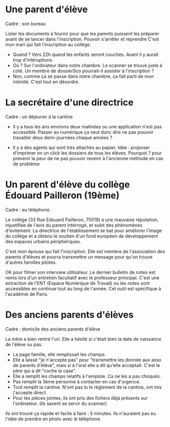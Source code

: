 # Une parent d'élève

Cadre : son bureau

Lister les documents à fournir pour que les parents puissent les préparer avant de se lancer dans l'inscription.
Pouvoir s'arrêter et reprendre
C'est mon mari qui fait l'inscription au collège.
- Quand ? Vers 22h quand les enfants seront couchés. Avant il y aurait trop d'intéruptions.
- Où ? Sur l'ordinateur dans notre chambre. Le scanner se trouve juste à coté.
Un membre de dossierSco pourrait-il assister à l'inscription ?
- Non, comme ça se passe dans notre chambre, ça fait parti de mon intimité. C'est tout en désordre.


# La secrétaire d'une directrice

Cadre : un déjeuner à la cantine

- Il y a tous les ans environs deux matinées ou une application n'est pas accessible. Passer au numérique ça veut donc dire ne pas pouvoir travailler deux demi-journées chaque années ?

- Il y a des agents qui sont très attachés au papier.
Idée : proposer d'imprimer en un click les dossiers de tous les élèves.
Pourquoi ? pour prévenir la peur de ne pas pouvoir revenir à l'ancienne méthode en cas de problème

# Un parent d'élève du collège Édouard Pailleron (19ème)

Cadre : au téléphone.

Le collège (33 Rue Edouard Pailleron, 75019) a une mauvaise réputation,
injustifiée de l'avis du parent intérrogé, et subit des phénomènes d'évitement.
La directrice de l'établissement se bat pour améliorer l'image du collège et a
obtenu le soutien d'un fond européen de développement des espaces urbains périphériques.

C'est mon épouse qui fait l'inscription. Elle est membre de l'association
des parents d'élèves et pourra transmettre un message pour qu'on trouve
d'autres familles pilotes.

OK pour filmer son interview utilisateur.
Le dernier bulletin de notes est remis lors d'un entretien facultatif avec le
professeur principal. C'est une extraction de l'ENT (Espace Numérique de Travail)
ou les notes sont accessibles en continue tout au long de l'année.
Cet outil est spécifique à l'académie de Paris.

# Des anciens parents d'élèves

Cadre : domicile des anciens parents d'élève

La mère a bien rentré l'url. Elle a hésité si c'était bien la date de
naissance de l'élève ou pas.

- La page famille, elle remplissait les champs.
- Elle a laissé "je n'accepte pas" pour "transmettre les donnée aux asso
de parents d'élève", mais si à l'oral elle a dit qu'elle acceptait.
C'est le père qui a dit "coche la case".
- Elle a remplit les champs relatifs à l'emploie. Ca ne les a pas
choqués.
- Pas remplit la 3ème personne à contacter en cas d'urgence.
- Tout remplit la cantine. N'ont pas lu le règlement de la
cantine, ont mis j'accepte direct.
- Pour les pièces jointes, ils ont pris des fichers déjà
présents sur l'ordinateur. (ils savent se servir du scanner)

Ils ont trouvé ça rapide et facile à faire : 5 minutes.
Ils n'auraient pas eu l'idée de prendre en photo avec le
téléphone.

